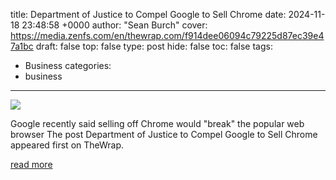 title: Department of Justice to Compel Google to Sell Chrome
date: 2024-11-18 23:48:58 +0000
author: "Sean Burch"
cover: https://media.zenfs.com/en/thewrap.com/f914dee06094c79225d87ec39e47a1bc
draft: false
top: false
type: post
hide: false
toc: false
tags:
  - Business
categories:
  - business
---

![](https://media.zenfs.com/en/thewrap.com/f914dee06094c79225d87ec39e47a1bc)

Google recently said selling off Chrome would "break" the popular web browser The post Department of Justice to Compel Google to Sell Chrome appeared first on TheWrap.

[read more](https://www.yahoo.com/news/department-justice-compel-google-sell-234858475.html)
